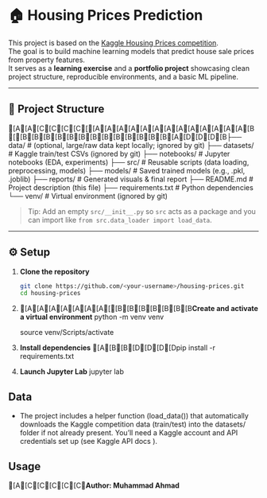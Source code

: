 # 🏠 Housing Prices Prediction

This project is based on the [Kaggle Housing Prices competition](https://www.kaggle.com/competitions/home-data-for-ml-course).  
The goal is to build machine learning models that predict house sale prices from property features.  
It serves as a **learning exercise** and a **portfolio project** showcasing clean project structure, reproducible environments, and a basic ML pipeline.

---

## 📂 Project Structure

[A[A[C[C[C[C[[A[A[A[A[A[A[A[A[A[A[A[A[A[B[[B[B[B[B[B[B[B[B[B[B[B[B[B[A[D[D[D[B├── data/ # (optional, large/raw data kept locally; ignored by git)
├── datasets/ # Kaggle train/test CSVs (ignored by git)
├── notebooks/ # Jupyter notebooks (EDA, experiments)
├── src/ # Reusable scripts (data loading, preprocessing, models)
├── models/ # Saved trained models (e.g., .pkl, .joblib)
├── reports/ # Generated visuals & final report
├── README.md # Project description (this file)
├── requirements.txt # Python dependencies
└── venv/ # Virtual environment (ignored by git)


> Tip: Add an empty `src/__init__.py` so `src` acts as a package and you can import like `from src.data_loader import load_data`.

---

## ⚙️ Setup

1. **Clone the repository**
   ```bash
   git clone https://github.com/<your-username>/housing-prices.git
   cd housing-prices

2. [A[A[A[A[A[A[A[[B[B[B[B[B[B[B**Create and activate a virtual environment**
   python -m venv venv

   source venv/Scripts/activate

3. **Install dependencies**
[A[B[B[D[D[D[Dpip install -r requirements.txt

4. **Launch Jupyter Lab**
   jupyter lab

## Data
   - The project includes a helper function (load_data()) that automatically downloads the Kaggle competition data (train/test) into the datasets/ folder if not already present. You’ll need a Kaggle account and API credentials set up (see Kaggle API docs
).

## Usage
[A[C[C[C[C[C**Author: Muhammad Ahmad**
